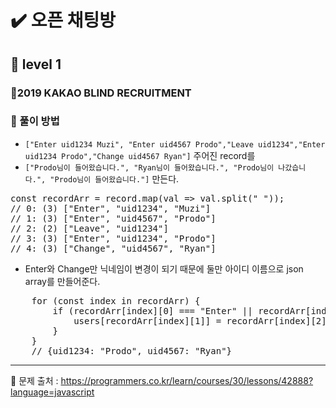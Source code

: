 # ✔️ 오픈 채팅방
## 🌈 level 1
### 📌2019 KAKAO BLIND RECRUITMENT
### 🔸 풀이 방법
- `["Enter uid1234 Muzi", "Enter uid4567 Prodo","Leave uid1234","Enter uid1234 Prodo","Change uid4567 Ryan"]` 주어진 record를
- `["Prodo님이 들어왔습니다.", "Ryan님이 들어왔습니다.", "Prodo님이 나갔습니다.", "Prodo님이 들어왔습니다."]` 만든다.
<pre>
const recordArr = record.map(val => val.split(" "));
// 0: (3) ["Enter", "uid1234", "Muzi"]
// 1: (3) ["Enter", "uid4567", "Prodo"]
// 2: (2) ["Leave", "uid1234"]
// 3: (3) ["Enter", "uid1234", "Prodo"]
// 4: (3) ["Change", "uid4567", "Ryan"]
</pre>
- Enter와 Change만 닉네임이 변경이 되기 때문에 둘만 아이디 이름으로 json array를 만들어준다.
<pre>
    for (const index in recordArr) {
        if (recordArr[index][0] === "Enter" || recordArr[index][0] === "Change") {
            users[recordArr[index][1]] = recordArr[index][2];
        }
    }
    // {uid1234: "Prodo", uid4567: "Ryan"}
</pre>

<hr>

📌 문제 출처 : https://programmers.co.kr/learn/courses/30/lessons/42888?language=javascript

